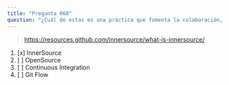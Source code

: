 ```yaml
---
title: "Pregunta 060"
question: "¿Cuál de estas es una práctica que fomenta la colaboración, visibilidad y el intercambio de código entre diferentes equipos dentro de una organización?"
---
```



> https://resources.github.com/innersource/what-is-innersource/
1. [x] InnerSource
1. [ ] OpenSource
1. [ ] Continuous Integration
1. [ ] Git Flow

